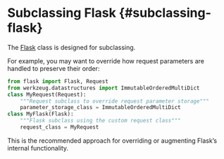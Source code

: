 # Subclassing Flask {#subclassing-flask}

The [Flask](https://flask.palletsprojects.com/en/2.3.x/api/#flask.Flask) class is designed for subclassing.

For example, you may want to override how request parameters are handled to preserve their order:

```python
from flask import Flask, Request
from werkzeug.datastructures import ImmutableOrderedMultiDict
class MyRequest(Request):
    """Request subclass to override request parameter storage"""
    parameter_storage_class = ImmutableOrderedMultiDict
class MyFlask(Flask):
    """Flask subclass using the custom request class"""
    request_class = MyRequest
```

This is the recommended approach for overriding or augmenting Flask’s internal functionality.